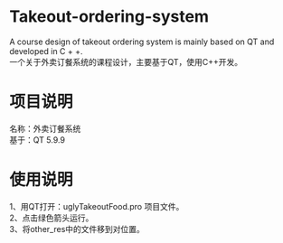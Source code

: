 # Takeout-ordering-system
A course design of takeout ordering system is mainly based on QT and developed in C + +.  
一个关于外卖订餐系统的课程设计，主要基于QT，使用C++开发。  

# 项目说明

名称：外卖订餐系统  
基于：QT 5.9.9  

# 使用说明

1、用QT打开：uglyTakeoutFood.pro 项目文件。  
2、点击绿色箭头运行。  
3、将other_res中的文件移到对位置。  
